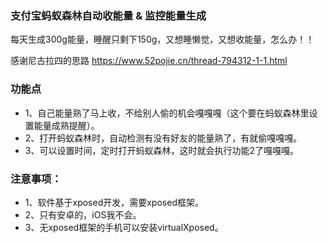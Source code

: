 ### 支付宝蚂蚁森林自动收能量 & 监控能量生成


每天生成300g能量，睡醒只剩下150g，又想睡懒觉，又想收能量，怎么办！！

感谢尼古拉四的思路 https://www.52pojie.cn/thread-794312-1-1.html

### 功能点

- 1、自己能量熟了马上收，不给别人偷的机会嘎嘎嘎（这个要在蚂蚁森林里设置能量成熟提醒）。
- 2、打开蚂蚁森林时，自动检测有没有好友的能量熟了，有就偷嘎嘎嘎。
- 3、可以设置时间，定时打开蚂蚁森林，这时就会执行功能2了嘎嘎嘎。

### 注意事项：

- 1、软件基于xposed开发，需要xposed框架。
- 2、只有安卓的，iOS我不会。
- 3、无xposed框架的手机可以安装virtualXposed。



